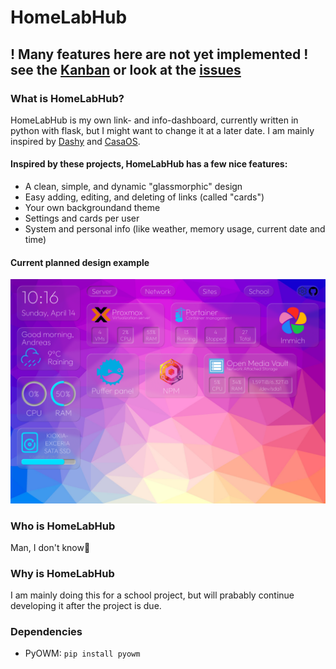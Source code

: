 # HomeLabHub
## ! Many features here are not yet implemented ! see the [Kanban](https://github.com/users/HardoMX/projects/7/views/1) or look at the [issues](https://github.com/HardoMX/HomeLabHub/issues)

### What is HomeLabHub?
HomeLabHub is my own link- and info-dashboard, currently written in python with flask, but I might want to change it at a later date. 
I am mainly inspired by [Dashy](https://github.com/lissy93/dashy) and [CasaOS](https://casaos.io/).
#### Inspired by these projects, HomeLabHub has a few nice features:
- A clean, simple, and dynamic "glassmorphic" design
- Easy adding, editing, and deleting of links (called "cards")
- Your own backgroundand theme
- Settings and cards per user
- System and personal info (like weather, memory usage, current date and time)

#### Current planned design example
![HomeLabHub design](https://github.com/HardoMX/HomeLabHub/blob/main/docs/HomeLabHub%20design.png)

### Who is HomeLabHub
Man, I don't know🤷

### Why is HomeLabHub
I am mainly doing this for a school project, but will prabably continue developing it after the project is due.

### Dependencies
- PyOWM: `pip install pyowm`